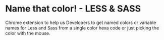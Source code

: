 # Name that color! - LESS & SASS
Chrome extension to help us Developers to get named colors or variable names for Less and Sass from a single color hexa code or just picking the color with the mouse.
